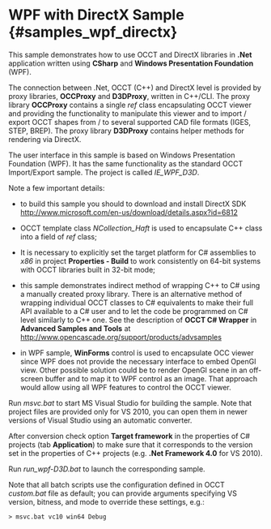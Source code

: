 WPF with DirectX Sample {#samples_wpf_directx}
======================= 
	
This sample demonstrates how to use OCCT and DirectX libraries in <b>.Net</b> application
written using **CSharp** and **Windows Presentation Foundation** (WPF).

The connection between .Net, OCCT (C++) and DirectX level is provided by proxy libraries,
**OCCProxy** and **D3DProxy**, written in C++/CLI. The proxy library **OCCProxy**  contains a single
*ref* class encapsulating OCCT viewer and providing the functionality to manipulate this viewer
and to import / export OCCT shapes from / to several supported CAD file formats (IGES, STEP,
BREP). The proxy library **D3DProxy** contains helper methods for rendering via DirectX.  

The user interface in this sample is based on Windows Presentation Foundation (WPF).
It has the same functionality as the standard OCCT Import/Export sample. The project is 
called *IE_WPF_D3D*.

Note a few important details:

- to build this sample you should to download and install DirectX SDK
  http://www.microsoft.com/en-us/download/details.aspx?id=6812

- OCCT template class *NCollection_Haft* is used to encapsulate C++ class into a field of *ref* class; 
  
- It is necessary to explicitly set the target platform for  C# assemblies to *x86*
  in project **Properties - Build** to work consistently on 64-bit systems with OCCT libraries built in 32-bit mode;
  
- this sample demonstrates indirect method of wrapping C++ to C# using a manually
  created proxy library. There is an alternative method of wrapping individual
  OCCT classes to C# equivalents to make their full API available to a C# user
  and to let the code be programmed on C# level similarly to C++ one. See the description
  of **OCCT C# Wrapper** in **Advanced Samples and Tools** at 
  http://www.opencascade.org/support/products/advsamples

- in WPF sample, **WinForms** control is used to encapsulate OCC viewer since WPF 
  does not provide the necessary interface to embed OpenGl view. Other possible
  solution could be to render OpenGl scene in an off-screen buffer and to map it
  to WPF control as an image. That approach would allow using all WPF features to
  control the OCCT viewer.

Run *msvc.bat* to start MS Visual Studio for building the sample.
Note that project files are provided only for VS 2010, you can open them in
newer versions of Visual Studio using an automatic converter.

After conversion check option **Target framework** in the properties of C# projects 
(tab **Application**) to make sure that it corresponds to the version set in
the properties of C++ projects (e.g. <b>.Net Framework 4.0</b> for VS 2010).

Run *run_wpf-D3D.bat* to launch the corresponding sample.

Note that all batch scripts use the configuration defined in OCCT *custom.bat* file
as default; you can provide arguments specifying VS version, bitness, and mode
to override these settings, e.g.:

	> msvc.bat vc10 win64 Debug
